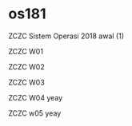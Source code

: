 # os181
ZCZC Sistem Operasi 2018 awal (1)

ZCZC W01

ZCZC W02

ZCZC W03

ZCZC W04 yeay

ZCZC w05 yeay
